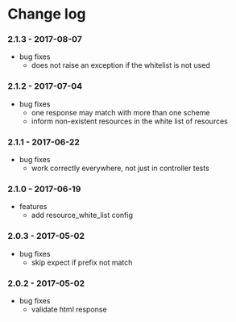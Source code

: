 # Change log

### 2.1.3 - 2017-08-07

* bug fixes
  * does not raise an exception if the whitelist is not used

### 2.1.2 - 2017-07-04

* bug fixes
  * one response may match with more than one scheme
  * inform non-existent resources in the white list of resources

### 2.1.1 - 2017-06-22

* bug fixes
  * work correctly everywhere, not just in controller tests

### 2.1.0 - 2017-06-19

* features
  * add resource_white_list config

### 2.0.3 - 2017-05-02

* bug fixes
  * skip expect if prefix not match

### 2.0.2 - 2017-05-02

* bug fixes
  * validate html response
